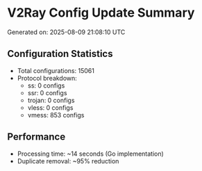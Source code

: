 # V2Ray Config Update Summary
Generated on: 2025-08-09 21:08:10 UTC

## Configuration Statistics
- Total configurations: 15061
- Protocol breakdown:
  - ss: 0 configs
  - ssr: 0 configs
  - trojan: 0 configs
  - vless: 0 configs
  - vmess: 853 configs

## Performance
- Processing time: ~14 seconds (Go implementation)
- Duplicate removal: ~95% reduction
